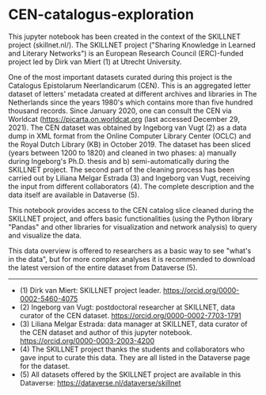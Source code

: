 # CEN-catalogus-exploration

This jupyter notebook has been created in the context of the SKILLNET project (skillnet.nl/). The SKILLNET project ("Sharing Knowledge in Learned and Literary Networks") is an European Research Council (ERC)-funded project led by Dirk van Miert (1) at Utrecht University.

One of the most important datasets curated during this project is the Catalogus Epistolarum Neerlandicarum (CEN). This is an aggregated letter dataset of letters' metadata created at different archives and libraries in The Netherlands since the years 1980's which contains more than five hundred thousand records. Since January 2020, one can consult the CEN via Worldcat (https://picarta.on.worldcat.org (last accessed December 29, 2021). The CEN dataset was obtained by Ingeborg van Vugt (2) as a data dump in XML format from the Online Computer Library Center (OCLC) and the Royal Dutch Library (KB) in October 2019. The dataset has been sliced (years between 1200 to 1820) and cleaned in two phases: a) manually during Ingeborg's Ph.D. thesis and b) semi-automatically during the SKILLNET project. The second part of the cleaning process has been carried out by Liliana Melgar Estrada (3) and Ingeborg van Vugt, receiving the input from different collaborators (4). The complete description and the data itself are available in Dataverse (5).

This notebook provides access to the CEN catalog slice cleaned during the SKILLNET project, and offers basic functionalities (using the Python library "Pandas" and other libraries for visualization and network analysis) to query and visualize the data. 

This data overview is offered to researchers as a basic way to see "what's in the data", but for more complex analyses it is recommended to download the latest version of the entire dataset from Dataverse (5).

---
- (1) Dirk van Miert: SKILLNET project leader. https://orcid.org/0000-0002-5460-4075
- (2) Ingeborg van Vugt: postdoctoral researcher at SKILLNET, data curator of the CEN dataset. https://orcid.org/0000-0002-7703-1791
- (3) Liliana Melgar Estrada: data manager at SKILLNET, data curator of the CEN dataset and author of this jupyter notebook. https://orcid.org/0000-0003-2003-4200
- (4) The SKILLNET project thanks the students and collaborators who gave input to curate this data. They are all listed in the Dataverse page for the dataset.
- (5) All datasets offered by the SKILLNET project are available in this Dataverse: https://dataverse.nl/dataverse/skillnet